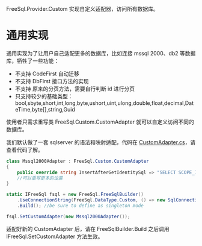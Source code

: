 FreeSql.Provider.Custom 实现自定义适配器，访问所有数据库。

# 通用实现

通用实现为了让用户自己适配更多的数据库，比如连接 mssql 2000、db2 等数据库，牺牲了一些功能：

- 不支持 CodeFirst 自动迁移
- 不支持 DbFirst 接口方法的实现
- 不支持 原来的分页方法，需要自行判断 id 进行分页
- 只支持较少的基础类型：bool,sbyte,short,int,long,byte,ushort,uint,ulong,double,float,decimal,DateTime,byte[],string,Guid

使用者只需求重写类 FreeSql.Custom.CustomAdapter 就可以自定义访问不同的数据库。

我们默认做了一套 sqlserver 的语法和映射适配，代码在 [CustomAdapter.cs](https://github.com/2881099/FreeSql/blob/master/Providers/FreeSql.Provider.Custom/CustomAdapter.cs)，请查看代码了解。

```csharp
class Mssql2000Adapter : FreeSql.Custom.CustomAdapter
{
    public override string InsertAfterGetIdentitySql => "SELECT SCOPE_IDENTITY()";
    //可以重写更多的设置
}

static IFreeSql fsql = new FreeSql.FreeSqlBuilder()
    .UseConnectionString(FreeSql.DataType.Custom, () => new SqlConnection(@"Data Source=..."))
    .Build(); //be sure to define as singleton mode

fsql.SetCustomAdapter(new Mssql2000Adapter());
```

适配好新的 CustomAdapter 后，请在 FreeSqlBuilder.Build 之后调用 IFreeSql.SetCustomAdapter 方法生效。
